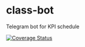 # class-bot
Telegram bot for KPI schedule

[![Coverage Status](https://coveralls.io/repos/github/maystrovyy/class-bot/badge.svg?branch=master)](https://coveralls.io/github/maystrovyy/class-bot?branch=master)
